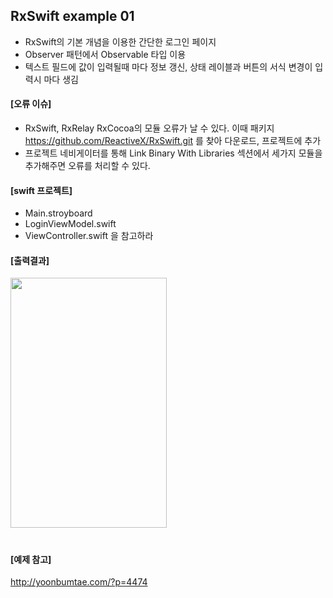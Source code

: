 ## RxSwift example 01
- RxSwift의 기본 개념을 이용한 간단한 로그인 페이지
- Observer 패턴에서 Observable 타입 이용
- 텍스트 필드에 값이 입력될때 마다 정보 갱신, 상태 레이블과 버튼의 서식 변경이 입력시 마다 생김

#### [오류 이슈]
- RxSwift, RxRelay RxCocoa의 모듈 오류가 날 수 있다. 이때 패키지 https://github.com/ReactiveX/RxSwift.git 를 찾아 다운로드, 프로젝트에 추가
- 프로젝트 네비게이터를 통해 Link Binary With Libraries 섹션에서 세가지 모듈을 추가해주면 오류를 처리할 수 있다.

#### [swift 프로젝트]
- Main.stroyboard
- LoginViewModel.swift
- ViewController.swift
을 참고하라

#### [출력결과]
<img src = "https://github.com/JXHXXN/SWIFT_projects/assets/76980015/96d3e84c-305f-4a8e-bec7-6f92e0c3e4f8" width = "250" height = "400"/>

#
#### [예제 참고]
http://yoonbumtae.com/?p=4474
